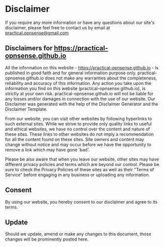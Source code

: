 # Disclaimer

If you require any more information or have any questions about our site's disclaimer, please feel free to contact us by email at practical.opnsense@gmail.com


## Disclaimers for https://practical-opnsense.github.io
All the information on this website - https://practical-opnsense.github.io - is published in good faith and for general information purpose only. practical-opnsense.github.io does not make any warranties about the completeness, reliability and accuracy of this information. Any action you take upon the information you find on this website (practical-opnsense.github.io), is strictly at your own risk. practical-opnsense.github.io will not be liable for any losses and/or damages in connection with the use of our website. Our Disclaimer was generated with the help of the Disclaimer Generator and the Disclaimer Template.

From our website, you can visit other websites by following hyperlinks to such external sites. While we strive to provide only quality links to useful and ethical websites, we have no control over the content and nature of these sites. These links to other websites do not imply a recommendation for all the content found on these sites. Site owners and content may change without notice and may occur before we have the opportunity to remove a link which may have gone 'bad'.

Please be also aware that when you leave our website, other sites may have different privacy policies and terms which are beyond our control. Please be sure to check the Privacy Policies of these sites as well as their "Terms of Service" before engaging in any business or uploading any information.


## Consent
By using our website, you hereby consent to our disclaimer and agree to its terms.


## Update
Should we update, amend or make any changes to this document, those changes will be prominently posted here.
